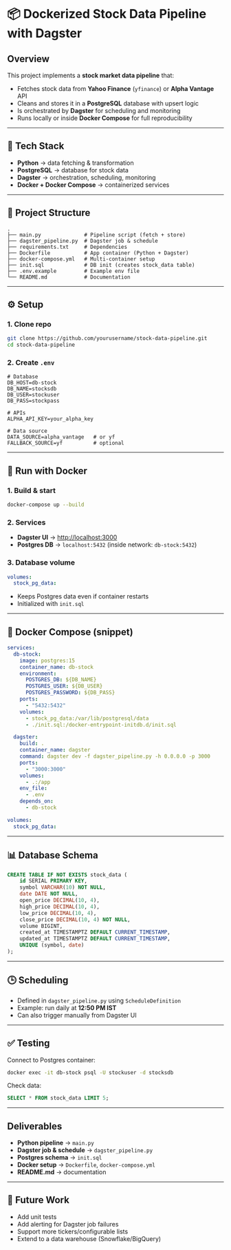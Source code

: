 # 📦 Dockerized Stock Data Pipeline with Dagster

## Overview
This project implements a **stock market data pipeline** that:
- Fetches stock data from **Yahoo Finance** (`yfinance`) or **Alpha Vantage** API  
- Cleans and stores it in a **PostgreSQL** database with upsert logic  
- Is orchestrated by **Dagster** for scheduling and monitoring  
- Runs locally or inside **Docker Compose** for full reproducibility  

---

## 🔧 Tech Stack
- **Python** → data fetching & transformation  
- **PostgreSQL** → database for stock data  
- **Dagster** → orchestration, scheduling, monitoring  
- **Docker + Docker Compose** → containerized services  

---

## 📂 Project Structure
```
.
├── main.py              # Pipeline script (fetch + store)
├── dagster_pipeline.py  # Dagster job & schedule
├── requirements.txt     # Dependencies
├── Dockerfile           # App container (Python + Dagster)
├── docker-compose.yml   # Multi-container setup
├── init.sql             # DB init (creates stock_data table)
├── .env.example         # Example env file
└── README.md            # Documentation
```

---

## ⚙️ Setup

### 1. Clone repo
```bash
git clone https://github.com/yourusername/stock-data-pipeline.git
cd stock-data-pipeline
```

### 2. Create `.env`
```env
# Database
DB_HOST=db-stock
DB_NAME=stocksdb
DB_USER=stockuser
DB_PASS=stockpass

# APIs
ALPHA_API_KEY=your_alpha_key

# Data source
DATA_SOURCE=alpha_vantage   # or yf
FALLBACK_SOURCE=yf          # optional
```

---

## 🚀 Run with Docker

### 1. Build & start
```bash
docker-compose up --build
```

### 2. Services
- **Dagster UI** → [http://localhost:3000](http://localhost:3000)  
- **Postgres DB** → `localhost:5432` (inside network: `db-stock:5432`)  

### 3. Database volume
```yaml
volumes:
  stock_pg_data:
```
- Keeps Postgres data even if container restarts  
- Initialized with `init.sql`  

---

## 🐳 Docker Compose (snippet)

```yaml
services:
  db-stock:
    image: postgres:15
    container_name: db-stock
    environment:
      POSTGRES_DB: ${DB_NAME}
      POSTGRES_USER: ${DB_USER}
      POSTGRES_PASSWORD: ${DB_PASS}
    ports:
      - "5432:5432"
    volumes:
      - stock_pg_data:/var/lib/postgresql/data
      - ./init.sql:/docker-entrypoint-initdb.d/init.sql

  dagster:
    build: .
    container_name: dagster
    command: dagster dev -f dagster_pipeline.py -h 0.0.0.0 -p 3000
    ports:
      - "3000:3000"
    volumes:
      - .:/app
    env_file:
      - .env
    depends_on:
      - db-stock

volumes:
  stock_pg_data:
```

---

## 📊 Database Schema
```sql
CREATE TABLE IF NOT EXISTS stock_data (
    id SERIAL PRIMARY KEY,
    symbol VARCHAR(10) NOT NULL,
    date DATE NOT NULL,
    open_price DECIMAL(10, 4),
    high_price DECIMAL(10, 4),
    low_price DECIMAL(10, 4),
    close_price DECIMAL(10, 4) NOT NULL,
    volume BIGINT,
    created_at TIMESTAMPTZ DEFAULT CURRENT_TIMESTAMP,
    updated_at TIMESTAMPTZ DEFAULT CURRENT_TIMESTAMP,
    UNIQUE (symbol, date)
);
```

---

## 🕒 Scheduling
- Defined in `dagster_pipeline.py` using `ScheduleDefinition`  
- Example: run daily at **12:50 PM IST**  
- Can also trigger manually from Dagster UI  

---

## ✅ Testing
Connect to Postgres container:
```bash
docker exec -it db-stock psql -U stockuser -d stocksdb
```

Check data:
```sql
SELECT * FROM stock_data LIMIT 5;
```

---

## Deliverables
- **Python pipeline** → `main.py`  
- **Dagster job & schedule** → `dagster_pipeline.py`  
- **Postgres schema** → `init.sql`  
- **Docker setup** → `Dockerfile`, `docker-compose.yml`  
- **README.md** → documentation  

---

## 🔮 Future Work
- Add unit tests  
- Add alerting for Dagster job failures  
- Support more tickers/configurable lists  
- Extend to a data warehouse (Snowflake/BigQuery)  
